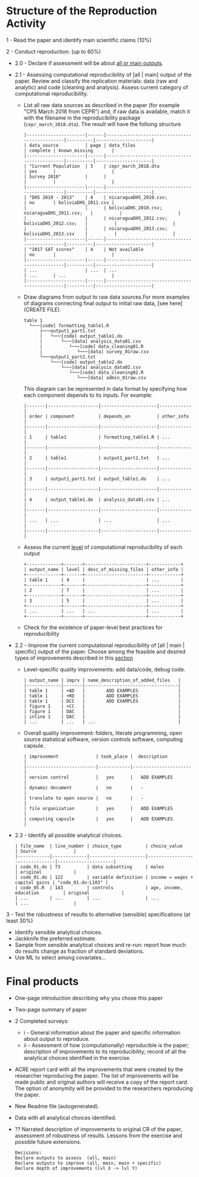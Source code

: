 
# Structure of the Reproduction Activity
1 - Read the paper and identify main scientific claims (10%)  

2 - Conduct reproduction: (up to 60%)  
  - 2.0 - Declare if assessment will be about [all or main outputs](01_definitions.md#types-of-reproduction).
  - 2.1 - Assessing computational reproducibility of [all | main] output of the paper.
  Review and classify the replication materials: data (raw and analytic) and code
  (cleaning and analysis). Assess current category of computational reproducibility.
      - List all raw data sources as described in the paper (for example "CPS March 2018 from CEPR") and, if raw data is available, match it with the filename in the reproducibility package (`cepr_march_2018.dta`). The result will have the folloing structure  

            |----------------------|------|-----------------------------------------------|----------|---------------------|
            | data_source          | page | data_files                                    | complete | known_missing       |
            |----------------------|------|-----------------------------------------------|----------|---------------------|
            | "Current Population  | 3    | cepr_march_2018.dta                           | yes      |                     |
            | Survey 2018"         |      |                                               |          |                     |
            |----------------------|------|-----------------------------------------------|----------|---------------------|
            | "DHS 2010 - 2013"    | 4    | nicaraguaDHS_2010.csv;                        | no       | boliviaDHS_2011.csv |
            |                      |      | boliviaDHS_2010.csv; nicaraguaDHS_2011.csv;   |          |                     |
            |                      |      | nicaraguaDHS_2012.csv; boliviaDHS_2012.csv;   |          |                     |
            |                      |      | nicaraguaDHS_2013.csv; boliviaDHS_2013.csv    |          |                     |
            |----------------------|------|-----------------------------------------------|----------|---------------------|
            | "2017 SAT scores"    | 4    | Not available                                 | no       |                     |
            |----------------------|------|-----------------------------------------------|----------|---------------------|
            | ...                  | ...  | ...                                           | ...      | ...                 |
            |----------------------|------|-----------------------------------------------|----------|---------------------|

      - Draw diagrams from output to raw data sources.For more examples of diagrams connecting final output to initial raw data, [see here](CREATE FILE).    

            table 1
              └───[code] formatting_table1.R
                  ├───output1_part1.txt  
                  |   └───[code] output_table1.do           
                  |       └───[data] analysis_data01.csv
                  |          └───[code] data_cleaning01.R
                  |             └───[data] survey_01raw.csv
                  └───output1_part2.txt  
                      └───[code] output_table2.do           
                          └───[data] analysis_data02.csv
                             └───[code] data_cleaning02.R
                                └───[data] admin_01raw.csv  

        This diagram can be represented in data format by specifying how each component depends to its inputs. For example:  

            |-------|-------------------|---------------------|------------|
            | order | component         | depends_on          | other_info |
            |-------|-------------------|---------------------|------------|
            | 1     | table1            | formatting_table1.R | ...        |
            |-------|-------------------|---------------------|------------|
            | 2     | table1            | output1_part2.txt   | ...        |
            |-------|-------------------|---------------------|------------|
            | 3     | output1_part1.txt | output_table1.do    | ...        |
            |-------|-------------------|---------------------|------------|
            | 4     | output_table1.do  | analysis_data01.csv | ...        |
            |-------|-------------------|---------------------|------------|
            | ...   | ...               | ...                 | ...        |
            |-------|-------------------|---------------------|------------|

      - Assess the current [level](README.md#levels-of-computational-reproducibility) of computational reproducibility of each output    
         
            +-------------+-------+-----------------------+------------+
            | output_name | level | desc_of_missing_files | other_info |
            +-------------+-------+-----------------------+------------+
            | table 1     | 4     |                       | ...        |
            +-------------+-------+-----------------------+------------+
            | 2           | 7     |                       | ...        |
            +-------------+-------+-----------------------+------------+
            | 3           | 5     |                       | ...        |
            +-------------+-------+-----------------------+------------+
            | ...         | ...   | ...                   | ...        |
            +-------------+-------+-----------------------+------------+

      - Check for the existence of paper-level best practices for reproducibility





  - 2.2 - Improve the current computational reproducibility of [all | main | specific] output of the paper. Choose among the feasible and desired types of improvements described in this [section](01_definitions.md#possible-improvements)
       - Level-specific quality improvements: add data/code, debug code.

             | output_name | imprv | name_description_of_added_files   |
             |-------------|-------|-----------------------------------|
             | table 1     | +AD   |        ADD EXAMPLES               |
             | table 1     | +RD   |        ADD EXAMPLES               |
             | table 1     | DCC   |        ADD EXAMPLES               |
             | figure 1    | +CC   |                                   |
             | figure 1    | DAC   |                                   |
             | inline 1    | DAC   |                                   |
             | ...         | ...   | ...                               |  

       - Overall quality improvement: folders, literate programming, open source statistical software, version controls software, computing capsule.      



             | improvement              | took_place |  description         |
             |--------------------------|------------|----------------------|
             | version control          |   yes      |   ADD EXAMPLES       |
             | dynamic document         |   no       |   -                  |
             | translate to open source |   no       |   -                  |
             | file organization        |   yes      |   ADD EXAMPLES       |
             | computing capsule        |   yes      |   ADD EXAMPLES       |    


  - 2.3 - Identify all possible analytical choices.   

        | file_name  | line_number | choice_type         | choice_value                   | Source              |
        |------------|-------------|---------------------|--------------------------------|---------------------|
        | code_01.do | 73          | data subsetting     | males                          | original            |
        | code_01.do | 122         | variable definition | income = wages + capital gains | "code_01.do-L103" |
        | code_05.R  | 143         | controls            | age, income, education         | original            |
        | ...        | ...         | ...                 | ...                            | ...                 | 

3 - Test the robustness of results to alternative (sensible) specifications (at least 30%)
  - Identify sensible analytical choices.
  - Jackknife the preferred estimate.
  - Sample from sensible analytical choices and re-run: report how much do results change as fraction of standard deviations.  
   - Use ML to select among covariates...

# Final products
 -  One-page introduction describing why you chose this paper
 -  Two-page summary of paper
 -  2 Completed surveys:  
       - i  - General information about the paper and specific
      information about output to reproduce.  
       - ii - Assessment of how (computationally) reproducible is the paper;
       description of improvements to its reproducibility; record of all the
       analytical choices identified in the exercise.
 -  ACRE report card with all the improvements that were created by the researcher reproducing the paper. The list of improvements will be made public and original authors will receive a copy of the report card. The option of anonymity will be provided to the researchers reproducing the paper.     

 - New Readme file (autogenerated).
 - Data with all analytical choices identified.
 - ?? Narrated description of improvements to original CR of the paper, assessment of robustness of results. Lessons from the exercise and possible future extensions.


       Decisions:
       Declare outputs to assess  (all, main)
       Declare outputs to improve (all, main, main + specific)
       Declare depth of improvements (lvl X -> lvl Y)
